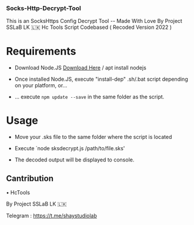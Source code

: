 ### Socks-Http-Decrypt-Tool


This is an SocksHttps Config Decrypt Tool 
-- Made With Love By Project SSLaB LK 🇱🇰
Hc Tools Script Codebased ( Recoded Version 2022 )

# Requirements

- Download Node.JS [Download Here](https://nodejs.org/en/download/ "Node.JS Download") / apt install nodejs

- Once installed Node.JS, execute "install-dep" .sh/.bat script depending on your platform, or...

- ... execute `npm update --save` in the same folder as the script.


# Usage

- Move your .sks file to the same folder where the script is located

- Execute `node sksdecrypt.js /path/to/file.sks'

- The decoded output will be displayed to console.



## Cantribution
   • HcTools
   
By Project SSLaB LK 🇱🇰

Telegram : https://t.me/shaystudiolab
